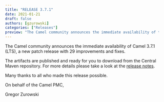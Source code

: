 ```yaml
---
title: "RELEASE 3.7.1"
date: 2021-01-21
draft: false
authors: [gzurowski]
categories: ["Releases"]
preview: "The Camel community announces the immediate availability of the new Camel 3.7.1 LTS release"
---
```



The Camel community announces the immediate availability of Camel 3.7.1 (LTS), a new patch release with 29 improvements and fixes.

The artifacts are published and ready for you to download from the Central Maven repository. For more details please take a look at the [release notes](/releases/release-3.7.1/).

Many thanks to all who made this release possible.

On behalf of the Camel PMC,

Gregor Zurowski
